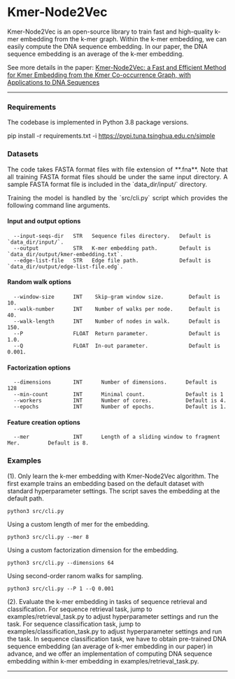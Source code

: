 Kmer-Node2Vec
====================================
Kmer-Node2Vec is an open-source library to train fast and high-quality k-mer embedding from the k-mer graph. 
Within the k-mer embedding, we can easily compute the DNA sequence embedding. In our paper, the DNA sequence embedding is an average of the k-mer embedding.

See more details in the paper: [Kmer-Node2Vec: a Fast and Efficient Method for Kmer Embedding from the Kmer Co-occurrence Graph, with Applications to DNA Sequences](https://www.biorxiv.org/content/10.1101/2022.08.30.505832v3)

------------------------------------

### Requirements
The codebase is implemented in Python 3.8 package versions. 

pip install -r requirements.txt -i https://pypi.tuna.tsinghua.edu.cn/simple


### Datasets
<p align="justify">
The code takes FASTA format files with file extension of **.fna**. Note that all training FASTA format files should be under the same input directory. A sample FASTA format file is included in the  `data_dir/input/` directory. </p>
<p align="justify">
Training the model is handled by the `src/cli.py` script which provides the following command line arguments.</p>

#### Input and output options
```
  --input-seqs-dir   STR   Sequence files directory.   Default is `data_dir/input/`.
  --output           STR   K-mer embedding path.       Default is `data_dir/output/kmer-embedding.txt`.
  --edge-list-file   STR   Edge file path.             Default is `data_dir/output/edge-list-file.edg`.
```
#### Random walk options
```
  --window-size      INT    Skip-gram window size.        Default is 10.
  --walk-number      INT    Number of walks per node.     Default is 40.
  --walk-length      INT    Number of nodes in walk.      Default is 150.
  --P                FLOAT  Return parameter.             Default is 1.0.
  --Q                FLOAT  In-out parameter.             Default is 0.001.
```
#### Factorization options
```
  --dimensions       INT      Number of dimensions.      Default is 128
  --min-count        INT      Minimal count.             Default is 1
  --workers          INT      Number of cores.           Default is 4.
  --epochs           INT      Number of epochs.          Default is 1.
```

#### Feature creation options

```
  --mer              INT      Length of a sliding window to fragment Mer.         Default is 8.
```

### Examples
<p align="justify">

(1). Only learn the k-mer embedding with Kmer-Node2Vec algorithm. The first example trains an embedding based on the default dataset with standard hyperparameter settings. The script saves the embedding at the default path.</p>
```
python3 src/cli.py
```

Using a custom length of mer for the embedding.
```
python3 src/cli.py --mer 8
```
Using a custom factorization dimension for the embedding.
```
python3 src/cli.py --dimensions 64
```
Using second-order ranom walks for sampling.
```
python3 src/cli.py --P 1 --Q 0.001
```

(2). Evaluate the k-mer embedding in tasks of sequence retrieval and classification. For sequence retrieval task, jump to examples/retrieval_task.py to adjust hyperparameter settings and run the task. For sequence classification task, jump to examples/classification_task.py to adjust hyperparameter settings and run the task. In sequence classification task, we have to obtain pre-trained DNA sequence embedding (an average of k-mer embedding in our paper) in advance, and we offer an implementation of computing DNA sequence embedding within k-mer embedding in examples/retrieval_task.py.

--------------------------------------------------------------------------------
